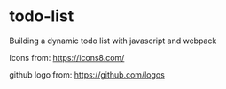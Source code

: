 # todo-list

Building a dynamic todo list with javascript and webpack

Icons from: https://icons8.com/

github logo from: https://github.com/logos
